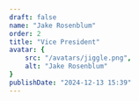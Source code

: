 ```yaml
---
draft: false
name: "Jake Rosenblum"
order: 2
title: "Vice President"
avatar: {
    src: "/avatars/jiggle.png",
    alt: "Jake Rosenblum"
}
publishDate: "2024-12-13 15:39"
---
```

